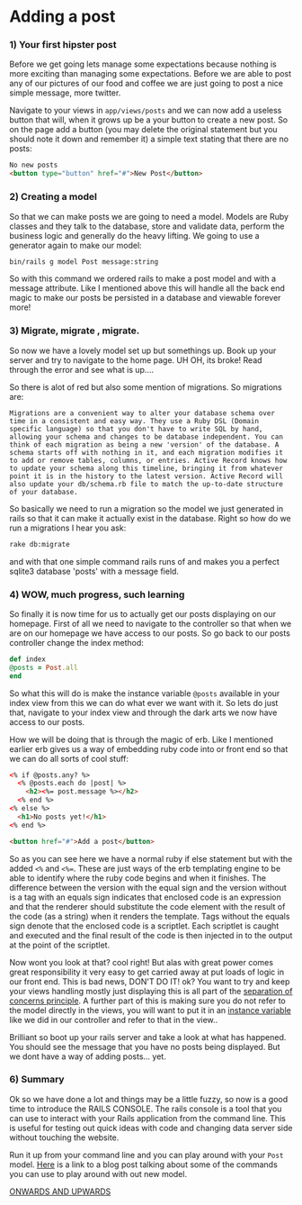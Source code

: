 # Adding a post

### 1) Your first hipster post

Before we get going lets manage some expectations because nothing is more exciting than managing some expectations. Before we are able to post any of our pictures of our food and coffee we are just going to post a nice simple message, more twitter.

Navigate to your views in `app/views/posts` and we can now add a useless button that will, when it grows up be a your button to create a new post. So on the page add a button (you may delete the original statement but you should note it down and remember it) a simple text stating that there are no posts:

```html
No new posts
<button type="button" href="#">New Post</button>
```

### 2) Creating a model

So that we can make posts we are going to need a model. Models are Ruby classes and they talk to the database, store and validate data, perform the business logic and generally do the heavy lifting. We going to use a generator again to make our model:

```sh
bin/rails g model Post message:string
```

So with this command we ordered rails to make a post model and with a message attribute. Like  I mentioned above this will handle all the back end magic to make our posts be persisted in a database and viewable forever more!

### 3) Migrate, migrate , migrate.

So now we have a lovely model set up but somethings up. Book up your server and try to navigate to the home page. UH OH, its broke! Read through the error and see what is up....

So there is alot of red but also some mention of migrations. So migrations are:

```
Migrations are a convenient way to alter your database schema over time in a consistent and easy way. They use a Ruby DSL (Domain specific language) so that you don't have to write SQL by hand, allowing your schema and changes to be database independent. You can think of each migration as being a new 'version' of the database. A schema starts off with nothing in it, and each migration modifies it to add or remove tables, columns, or entries. Active Record knows how to update your schema along this timeline, bringing it from whatever point it is in the history to the latest version. Active Record will also update your db/schema.rb file to match the up-to-date structure of your database.
```

So basically we need to run a migration so the model we just generated in rails so that it can make it actually exist in the database. Right so how do we run a migrations I hear you ask:

```sh
rake db:migrate
```

and with that one simple command rails runs of and makes you a perfect sqlite3 database 'posts' with a message field.

### 4) WOW, much progress, such learning

So finally it is now time for us to actually get our posts displaying on our homepage. First of all we need to navigate to the controller so that when we are on our homepage we have access to our posts. So go back to our posts controller change the index method:

```ruby
def index
@posts = Post.all
end
```

So what this will do is make the instance variable `@posts` available in your index view from this we can do what ever we want with it. So lets do just that, navigate to your index view and through the dark arts we now have access to our posts.

How we will be doing that is through the magic of erb. Like I mentioned earlier erb gives us a way of embedding ruby code into or front end so that we can do all sorts of cool stuff:

```html
<% if @posts.any? %>
  <% @posts.each do |post| %>
    <h2><%= post.message %></h2>
  <% end %>
<% else %>
  <h1>No posts yet!</h1>
<% end %>

<button href="#">Add a post</button>
```
So as you can see here we have a normal ruby if else statement but with the added `<%` and `<%=`. These are just ways of the erb templating engine to be able to identify where the ruby code begins and when it finishes. The difference between the version with the equal sign and the version without is a tag with an equals sign indicates that enclosed code is an expression and that the renderer should substitute the code element with the result of the code (as a string) when it renders the template. Tags without the equals sign denote that the enclosed code is a scriptlet. Each scriptlet is caught and executed and the final result of the code is then injected in to the output at the point of the scriptlet.

Now wont you look at that? cool right! But alas with great power comes great responsibility it very easy to get carried away at put loads of logic in our front end. This is bad news, DON'T DO IT! ok? You want to try and keep your views handling mostly just displaying this is all part of the [separation of concerns principle](http://deviq.com/separation-of-concerns/). A further part of this is making sure you do not refer to the model directly in the views, you will want to put it in an [instance variable](http://www.rubyist.net/~slagell/ruby/instancevars.html) like we did in our controller and refer to that in the view..

Brilliant so boot up your rails server and take a look at what has happened. You should see the message that you have no posts being displayed. But we dont have a way of adding posts... yet.

### 6) Summary

Ok so we have done a lot and things may be a little fuzzy, so now is a good time to introduce the RAILS CONSOLE. The rails console is a tool that you can use to interact with your Rails application from the command line. This is useful for testing out quick ideas with code and changing data server side without touching the website.

Run it up from your command line and you can play around with your `Post` model.  [Here](http://www.giantflyingsaucer.com/blog/?p=1891) is a link to a blog post talking about some of the commands you can use to play around with out new model.

[ONWARDS AND UPWARDS](Part5.md)
